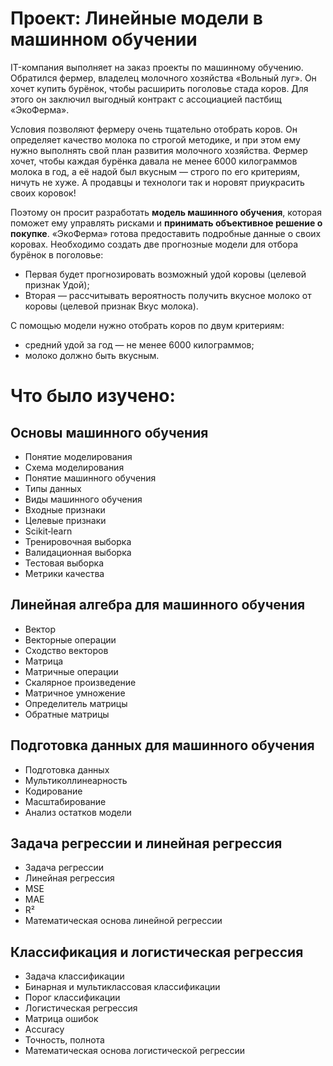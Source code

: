 # Проект: Линейные модели в машинном обучении

IT-компания выполняет на заказ проекты по машинному обучению. Обратился фермер, владелец молочного хозяйства «Вольный луг». Он хочет купить бурёнок, чтобы расширить поголовье стада коров. Для этого он заключил выгодный контракт с ассоциацией пастбищ «ЭкоФерма».

Условия позволяют фермеру очень тщательно отобрать коров. Он определяет качество молока по строгой методике, и при этом ему нужно выполнять свой план развития молочного хозяйства. Фермер хочет, чтобы каждая бурёнка давала не менее 6000 килограммов молока в год, а её надой был вкусным — строго по его критериям, ничуть не хуже. А продавцы и технологи так и норовят приукрасить своих коровок!

Поэтому он просит разработать **модель машинного обучения**, которая поможет ему управлять рисками и **принимать объективное решение о покупке**. «ЭкоФерма» готова предоставить подробные данные о своих коровах. Необходимо создать две прогнозные модели для отбора бурёнок в поголовье:
- Первая будет прогнозировать возможный удой коровы (целевой признак Удой);
- Вторая — рассчитывать вероятность получить вкусное молоко от коровы (целевой признак Вкус молока).

С помощью модели нужно отобрать коров по двум критериям:
- средний удой за год — не менее 6000 килограммов;
- молоко должно быть вкусным.

# Что было изучено:
## Основы машинного обучения  
- Понятие моделирования  
- Схема моделирования  
- Понятие машинного обучения  
- Типы данных  
- Виды машинного обучения  
- Входные признаки  
- Целевые признаки  
- Scikit‑learn  
- Тренировочная выборка  
- Валидационная выборка  
- Тестовая выборка  
- Метрики качества  

## Линейная алгебра для машинного обучения  
- Вектор  
- Векторные операции  
- Сходство векторов  
- Матрица  
- Матричные операции  
- Скалярное произведение  
- Матричное умножение  
- Определитель матрицы
- Обратные матрицы  

## Подготовка данных для машинного обучения  
- Подготовка данных  
- Мультиколлинеарность  
- Кодирование  
- Масштабирование  
- Анализ остатков модели  

## Задача регрессии и линейная регрессия  
- Задача регрессии  
- Линейная регрессия  
- MSE
- MAE  
- R²  
- Математическая основа линейной регрессии  

## Классификация и логистическая регрессия  
- Задача классификации  
- Бинарная и мультиклассовая классификации  
- Порог классификации  
- Логистическая регрессия  
- Матрица ошибок  
- Accuracy  
- Точность, полнота  
- Математическая основа логистической регрессии  

